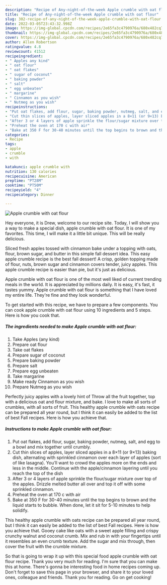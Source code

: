 ```yaml
---
description: "Recipe of Any-night-of-the-week Apple crumble with oat flour"
title: "Recipe of Any-night-of-the-week Apple crumble with oat flour"
slug: 302-recipe-of-any-night-of-the-week-apple-crumble-with-oat-flour
date: 2022-03-05T23:43:32.998Z
image: https://img-global.cpcdn.com/recipes/2e65fa3c4790976a/680x482cq70/apple-crumble-with-oat-flour-recipe-main-photo.jpg
thumbnail: https://img-global.cpcdn.com/recipes/2e65fa3c4790976a/680x482cq70/apple-crumble-with-oat-flour-recipe-main-photo.jpg
cover: https://img-global.cpcdn.com/recipes/2e65fa3c4790976a/680x482cq70/apple-crumble-with-oat-flour-recipe-main-photo.jpg
author: Allen Robertson
ratingvalue: 4.8
reviewcount: 41512
recipeingredient:
- " Apples any kind"
- " oat flour"
- " oat flakes"
- " sugar of coconut"
- " baking powder"
- " salt"
- " egg unbeaten"
- " margarine"
- " Cinnamon as you wish"
- " Nutmeg as you wish"
recipeinstructions:
- "Put oat flakes, add flour, sugar, baking powder, nutmeg, salt, and egg to a bowl and mix together until crumbly."
- "Cut thin slices of apples, layer sliced apples in a 8×11 (or 9×13) baking dish, alternating with sprinkled cinnamon over each layer of apples (sort of like lasagna). You’ll want to crowd the apples more on the ends and less in the middle. Continue with the apple/cinnamon layering until you reach the top of the dish"
- "After 3 or 4 layers of apple sprinkle the flour/sugar mixture over top of the apples. Drizzle melted butter all over and top it off with some sprinkled cinnamon."
- "Preheat the oven at 170 c with air"
- "Bake at 350 F for 30-40 minutes until the top begins to brown and the liquid starts to bubble. When done, let it sit for 5-10 minutes to help solidify."
categories:
- Recipe
tags:
- apple
- crumble
- with

katakunci: apple crumble with 
nutrition: 130 calories
recipecuisine: American
preptime: "PT28M"
cooktime: "PT50M"
recipeyield: "4"
recipecategory: Dinner

---
```



![Apple crumble with oat flour](https://img-global.cpcdn.com/recipes/2e65fa3c4790976a/680x482cq70/apple-crumble-with-oat-flour-recipe-main-photo.jpg)

Hey everyone, it is Drew, welcome to our recipe site. Today, I will show you a way to make a special dish, apple crumble with oat flour. It is one of my favorites. This time, I will make it a little bit unique. This will be really delicious.

Sliced fresh apples tossed with cinnamon bake under a topping with oats, flour, brown sugar, and butter in this simple fall dessert idea. This easy apple crumble recipe is the best fall dessert! A crisp, golden topping made of flour, nuts, brown sugar and cinnamon covers tender, juicy apples. This apple crumble recipe is easier than pie, but it&#39;s just as delicious.

Apple crumble with oat flour is one of the most well liked of current trending meals in the world. It is appreciated by millions daily. It is easy, it's fast, it tastes yummy. Apple crumble with oat flour is something that I have loved my entire life. They're fine and they look wonderful.


To get started with this recipe, we have to prepare a few components. You can cook apple crumble with oat flour using 10 ingredients and 5 steps. Here is how you cook that.

<!--inarticleads1-->

##### The ingredients needed to make Apple crumble with oat flour:

1. Take  Apples (any kind)
1. Prepare  oat flour
1. Take  oat flakes
1. Prepare  sugar of coconut
1. Prepare  baking powder
1. Prepare  salt
1. Prepare  egg unbeaten
1. Take  margarine
1. Make ready  Cinnamon as you wish
1. Prepare  Nutmeg as you wish


Perfectly juicy apples with a lovely hint of Throw all the fruit together, top with a delicious oat and flour mixture, and bake. I love to make all sorts of crumbles, with all sorts of fruit. This healthy apple crumble with oats recipe can be prepared all year round, but I think it can easily be added to the list of best Fall recipes. Here is how you achieve that. 

<!--inarticleads2-->

##### Instructions to make Apple crumble with oat flour:

1. Put oat flakes, add flour, sugar, baking powder, nutmeg, salt, and egg to a bowl and mix together until crumbly.
1. Cut thin slices of apples, layer sliced apples in a 8×11 (or 9×13) baking dish, alternating with sprinkled cinnamon over each layer of apples (sort of like lasagna). You’ll want to crowd the apples more on the ends and less in the middle. Continue with the apple/cinnamon layering until you reach the top of the dish
1. After 3 or 4 layers of apple sprinkle the flour/sugar mixture over top of the apples. Drizzle melted butter all over and top it off with some sprinkled cinnamon.
1. Preheat the oven at 170 c with air
1. Bake at 350 F for 30-40 minutes until the top begins to brown and the liquid starts to bubble. When done, let it sit for 5-10 minutes to help solidify.


This healthy apple crumble with oats recipe can be prepared all year round, but I think it can easily be added to the list of best Fall recipes. Here is how you achieve that. Gooey cake like oats with a sweet apple filling and crispy crunchy walnut and coconut crumb. Mix and rub in with your fingertips until it resembles an even crumb texture. Add the sugar and mix through, then cover the fruit with the crumble mixture. 

So that is going to wrap it up with this special food apple crumble with oat flour recipe. Thank you very much for reading. I'm sure that you can make this at home. There's gonna be interesting food in home recipes coming up. Don't forget to save this page in your browser, and share it to your loved ones, colleague and friends. Thank you for reading. Go on get cooking!
